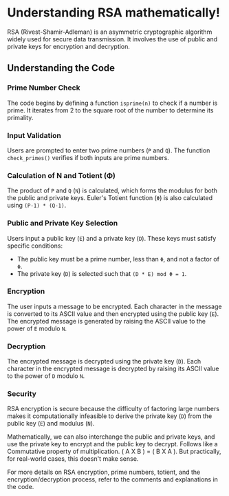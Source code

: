 # Understanding RSA mathematically!

RSA (Rivest-Shamir-Adleman) is an asymmetric cryptographic algorithm widely used for secure data transmission. It involves the use of public and private keys for encryption and decryption.

## Understanding the Code

### Prime Number Check

The code begins by defining a function `isprime(n)` to check if a number is prime. It iterates from 2 to the square root of the number to determine its primality.

### Input Validation

Users are prompted to enter two prime numbers (`P` and `Q`). The function `check_primes()` verifies if both inputs are prime numbers.

### Calculation of N and Totient (Φ)

The product of `P` and `Q` (`N`) is calculated, which forms the modulus for both the public and private keys. Euler's Totient function (`Φ`) is also calculated using `(P-1) * (Q-1)`.

### Public and Private Key Selection

Users input a public key (`E`) and a private key (`D`). These keys must satisfy specific conditions:
- The public key must be a prime number, less than `Φ`, and not a factor of `Φ`.
- The private key (`D`) is selected such that `(D * E) mod Φ = 1`.

### Encryption

The user inputs a message to be encrypted. Each character in the message is converted to its ASCII value and then encrypted using the public key (`E`). The encrypted message is generated by raising the ASCII value to the power of `E` modulo `N`.

### Decryption

The encrypted message is decrypted using the private key (`D`). Each character in the encrypted message is decrypted by raising its ASCII value to the power of `D` modulo `N`.

### Security

RSA encryption is secure because the difficulty of factoring large numbers makes it computationally infeasible to derive the private key (`D`) from the public key (`E`) and modulus (`N`).

Mathematically, we can also interchange the public and private keys, and use the private key to encrypt and the public key to decrypt. Follows like a Commutative property of multiplication. ( A X B ) = ( B X A ). But practically, for real-world cases, this doesn't make sense.

For more details on RSA encryption, prime numbers, totient, and the encryption/decryption process, refer to the comments and explanations in the code.

